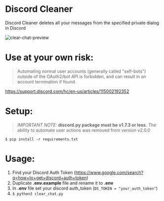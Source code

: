 # Discord Cleaner

Discord Cleaner deletes all your messages from the specified private dialog in Discord

![clear-chat-preview](https://i.imgur.com/adBpDLr.jpeg)

# Use at your own risk:
>Automating normal user accounts (generally called "self-bots") outside of the OAuth2/bot API is forbidden, and can result in an account termination if found.

https://support.discord.com/hc/en-us/articles/115002192352

# Setup:
>*IMPORTANT NOTE:* **discord.py package must be v1.7.3 or less.** The ability to automate user actions was removed from version v2.0.0
```
$ pip install -r requirements.txt
```

# Usage:

1. Find your Discord Auth Token (https://www.google.com/search?q=how+to+get+discord+auth+token)
2. Duplicate **.env.example** file and rename it to **.env**
3. In **.env** file set your discord auth_token (`DS_TOKEN = "your_auth_token"`)
5. `$ python3 clear_chat.py`
